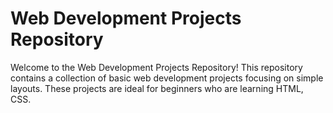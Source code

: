 # Web Development Projects Repository

Welcome to the Web Development Projects Repository! This repository contains a collection of basic web development projects focusing on simple layouts. These projects are ideal for beginners who are learning HTML, CSS.
